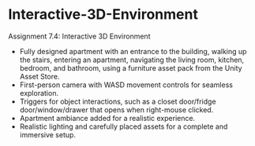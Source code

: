 # Interactive-3D-Environment

Assignment 7.4: Interactive 3D Environment

- Fully designed apartment with an entrance to the building, walking up the stairs, entering an apartment, navigating the living room, kitchen, bedroom, and bathroom, using a furniture asset pack from the Unity Asset Store.
- First-person camera with WASD movement controls for seamless exploration.
- Triggers for object interactions, such as a closet door/fridge door/window/drawer that opens when right-mouse clicked.
- Apartment ambiance added for a realistic experience.
- Realistic lighting and carefully placed assets for a complete and immersive setup.
